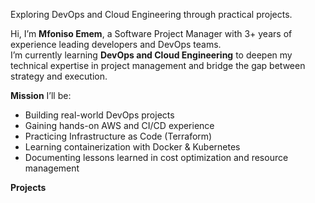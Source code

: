 
Exploring DevOps and Cloud Engineering through practical projects.

Hi, I’m **Mfoniso Emem**, a Software Project Manager with 3+ years of experience leading developers and DevOps teams.  
I’m currently learning **DevOps and Cloud Engineering** to deepen my technical expertise in project management and bridge the gap between strategy and execution.  

**Mission**
I’ll be:  
- Building real-world DevOps projects  
- Gaining hands-on AWS and CI/CD experience  
- Practicing Infrastructure as Code (Terraform)  
- Learning containerization with Docker & Kubernetes  
- Documenting lessons learned in cost optimization and resource management 

 **Projects**
 
